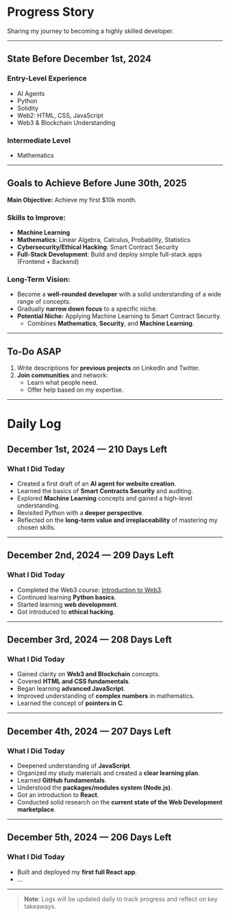 # Progress Story
Sharing my journey to becoming a highly skilled developer.

---

## **State Before December 1st, 2024**
### **Entry-Level Experience**
- AI Agents
- Python
- Solidity
- Web2: HTML, CSS, JavaScript
- Web3 & Blockchain Understanding

### **Intermediate Level**
- Mathematics

---

## **Goals to Achieve Before June 30th, 2025**
**Main Objective:** Achieve my first $10k month.

### **Skills to Improve:**
- **Machine Learning**
- **Mathematics**: Linear Algebra, Calculus, Probability, Statistics
- **Cybersecurity/Ethical Hacking**: Smart Contract Security
- **Full-Stack Development**: Build and deploy simple full-stack apps (Frontend + Backend)

### **Long-Term Vision:**
- Become a **well-rounded developer** with a solid understanding of a wide range of concepts.
- Gradually **narrow down focus** to a specific niche.
- **Potential Niche:** Applying Machine Learning to Smart Contract Security.
  - Combines **Mathematics**, **Security**, and **Machine Learning**.

---

## **To-Do ASAP**
1. Write descriptions for **previous projects** on LinkedIn and Twitter.
2. **Join communities** and network:
   - Learn what people need.
   - Offer help based on my expertise.

---

# Daily Log

## **December 1st, 2024 — 210 Days Left**
### **What I Did Today**
- Created a first draft of an **AI agent for website creation**.
- Learned the basics of **Smart Contracts Security** and auditing.
- Explored **Machine Learning** concepts and gained a high-level understanding.
- Revisited Python with a **deeper perspective**.
- Reflected on the **long-term value and irreplaceability** of mastering my chosen skills.

---

## **December 2nd, 2024 — 209 Days Left**
### **What I Did Today**
- Completed the Web3 course: [Introduction to Web3](https://academy.zerotomastery.io/courses/introduction-to-web3).
- Continued learning **Python basics**.
- Started learning **web development**.
- Got introduced to **ethical hacking**.

---

## **December 3rd, 2024 — 208 Days Left**
### **What I Did Today**
- Gained clarity on **Web3 and Blockchain** concepts.
- Covered **HTML and CSS fundamentals**.
- Began learning **advanced JavaScript**.
- Improved understanding of **complex numbers** in mathematics.
- Learned the concept of **pointers in C**.

---

## **December 4th, 2024 — 207 Days Left**
### **What I Did Today**
- Deepened understanding of **JavaScript**.
- Organized my study materials and created a **clear learning plan**.
- Learned **GitHub fundamentals**.
- Understood the **packages/modules system (Node.js)**.
- Got an introduction to **React**.
- Conducted solid research on the **current state of the Web Development marketplace**.

---

## **December 5th, 2024 — 206 Days Left**
### **What I Did Today**
- Built and deployed my **first full React app**.
- ...

---

> **Note**: Logs will be updated daily to track progress and reflect on key takeaways.
